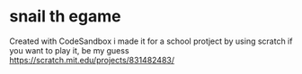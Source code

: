 # snail th egame
Created with CodeSandbox
i made it for a school protject by using scratch
if you want to play it, be my guess
https://scratch.mit.edu/projects/831482483/
